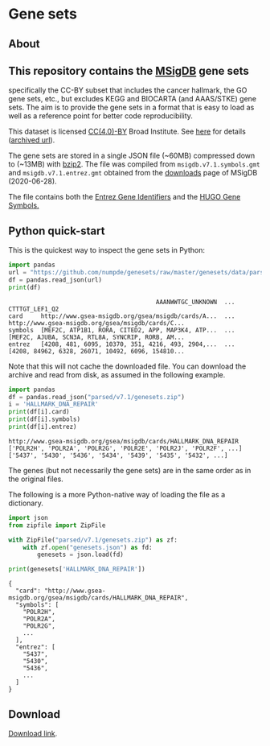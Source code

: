 # Gene sets

## About

This repository contains the 
[MSigDB](https://www.gsea-msigdb.org/gsea/msigdb/collections.jsp)
gene sets
-- 
specifically the CC-BY subset
that includes 
the cancer hallmark, the GO gene sets, etc.,
but excludes KEGG and BIOCARTA (and AAAS/STKE) gene sets.
The aim is to provide the gene sets
in a format that is easy to load 
as well as 
a reference point for better code reproducibility.


This dataset is licensed 
[CC(4.0)-BY](https://creativecommons.org/licenses/by/4.0/) Broad Institute.
See 
[here](https://www.gsea-msigdb.org/gsea/msigdb_license_terms.jsp)
for details
([archived url](http://archive.ph/HCO4L)).

The gene sets are stored in a 
single 
JSON file (~60MB)
compressed down to (~13MB)
with [bzip2](https://en.wikipedia.org/wiki/Bzip2).
The file was compiled from
 `msigdb.v7.1.symbols.gmt`
and
`msigdb.v7.1.entrez.gmt`
obtained from 
the [downloads](https://www.gsea-msigdb.org/gsea/downloads.jsp)
page of MSigDB (2020-06-28).

The file contains both
the [Entrez Gene Identifiers](https://www.ncbi.nlm.nih.gov/gene) 
and
the [HUGO Gene Symbols.](https://www.genenames.org/)


## Python quick-start

This is the quickest way to inspect the gene sets in Python:

```python
import pandas
url = "https://github.com/numpde/genesets/raw/master/genesets/data/parsed/v7.1/genesets.zip"
df = pandas.read_json(url)
print(df)
```

```
                                         AAANWWTGC_UNKNOWN  ...                                     CTTTGT_LEF1_Q2
card     http://www.gsea-msigdb.org/gsea/msigdb/cards/A...  ...  http://www.gsea-msigdb.org/gsea/msigdb/cards/C...
symbols  [MEF2C, ATP1B1, RORA, CITED2, APP, MAP3K4, ATP...  ...  [MEF2C, AJUBA, SCN3A, RTL8A, SYNCRIP, RORB, AM...
entrez   [4208, 481, 6095, 10370, 351, 4216, 493, 2904,...  ...  [4208, 84962, 6328, 26071, 10492, 6096, 154810...
```

Note that this will not cache the downloaded file.
You can download the archive and read from disk, 
as assumed in the following example.

```python
import pandas
df = pandas.read_json("parsed/v7.1/genesets.zip")
i = 'HALLMARK_DNA_REPAIR'
print(df[i].card)
print(df[i].symbols)
print(df[i].entrez)
```

```
http://www.gsea-msigdb.org/gsea/msigdb/cards/HALLMARK_DNA_REPAIR
['POLR2H', 'POLR2A', 'POLR2G', 'POLR2E', 'POLR2J', 'POLR2F', ...]
['5437', '5430', '5436', '5434', '5439', '5435', '5432', ...]
```

The genes 
(but not necessarily the gene sets)
are in the same order as in 
the original files. 

The following is a more Python-native way
of loading the file as a dictionary.

```python
import json
from zipfile import ZipFile

with ZipFile("parsed/v7.1/genesets.zip") as zf:
    with zf.open("genesets.json") as fd:
        genesets = json.load(fd)

print(genesets['HALLMARK_DNA_REPAIR'])
```

```
{
  "card": "http://www.gsea-msigdb.org/gsea/msigdb/cards/HALLMARK_DNA_REPAIR",
  "symbols": [
    "POLR2H",
    "POLR2A",
    "POLR2G",
    ...
  ],
  "entrez": [
    "5437",
    "5430",
    "5436",
    ...
  ]
}
```


## Download

[Download link](https://github.com/numpde/genesets/raw/master/genesets/data/parsed/v7.1/genesets.zip).
